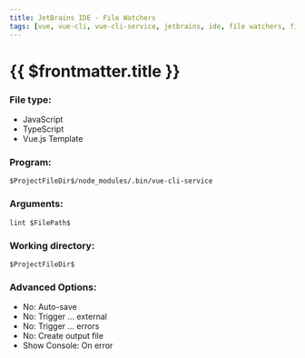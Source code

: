 ```yaml
---
title: JetBrains IDE - File Watchers
tags: [vue, vue-cli, vue-cli-service, jetbrains, ide, file watchers, file watcher, filewatch]
---
```

# {{ $frontmatter.title }}

### File type:

*   JavaScript
*   TypeScript
*   Vue.js Template

### Program:
```
$ProjectFileDir$/node_modules/.bin/vue-cli-service
```
### Arguments:
```
lint $FilePath$
```
### Working directory:
```
$ProjectFileDir$
```
### Advanced Options:

*   No: Auto-save
*   No: Trigger ... external
*   No: Trigger ... errors
*   No: Create output file
*   Show Console: On error
